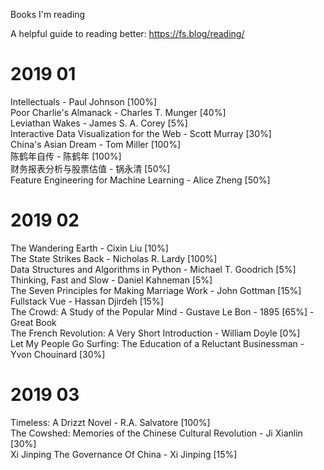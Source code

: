 Books I'm reading

A helpful guide to reading better: https://fs.blog/reading/  

# 2019 01

Intellectuals - Paul Johnson [100%]  
Poor Charlie's Almanack - Charles T. Munger [40%]  
Leviathan Wakes - James S. A. Corey [5%]  
Interactive Data Visualization for the Web - Scott Murray [30%]  
China's Asian Dream - Tom Miller [100%]  
陈鹤年自传 - 陈鹤年 [100%]  
财务报表分析与股票估值 - 锅永清 [50%]  
Feature Engineering for Machine Learning - Alice Zheng [50%]  

# 2019 02

The Wandering Earth - Cixin Liu [10%]  
The State Strikes Back - Nicholas R. Lardy [100%]  
Data Structures and Algorithms in Python - Michael T. Goodrich [5%]  
Thinking, Fast and Slow - Daniel Kahneman [5%]  
The Seven Principles for Making Marriage Work - John Gottman [15%]  
Fullstack Vue - Hassan Djirdeh [15%]  
The Crowd: A Study of the Popular Mind - Gustave Le Bon - 1895 [65%] - Great Book  
The French Revolution: A Very Short Introduction - William Doyle [0%]  
Let My People Go Surfing: The Education of a Reluctant Businessman - Yvon Chouinard [30%]

# 2019 03

Timeless: A Drizzt Novel - R.A. Salvatore [100%]  
The Cowshed: Memories of the Chinese Cultural Revolution - Ji Xianlin [30%]  
Xi Jinping The Governance Of China - Xi Jinping [15%]  
